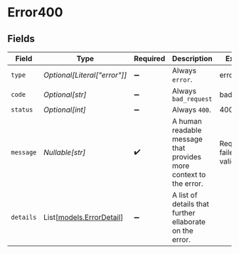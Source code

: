 # Error400


## Fields

| Field                                                             | Type                                                              | Required                                                          | Description                                                       | Example                                                           |
| ----------------------------------------------------------------- | ----------------------------------------------------------------- | ----------------------------------------------------------------- | ----------------------------------------------------------------- | ----------------------------------------------------------------- |
| `type`                                                            | *Optional[Literal["error"]]*                                      | :heavy_minus_sign:                                                | Always `error`.                                                   | error                                                             |
| `code`                                                            | *Optional[str]*                                                   | :heavy_minus_sign:                                                | Always `bad_request`                                              | bad_request                                                       |
| `status`                                                          | *Optional[int]*                                                   | :heavy_minus_sign:                                                | Always `400`.                                                     | 400                                                               |
| `message`                                                         | *Nullable[str]*                                                   | :heavy_check_mark:                                                | A human readable message that provides more context to the error. | Request failed validation                                         |
| `details`                                                         | List[[models.ErrorDetail](../models/errordetail.md)]              | :heavy_minus_sign:                                                | A list of details that further ellaborate on the error.           |                                                                   |
